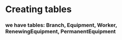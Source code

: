 <h1>Creating tables</h1>
<h3>we have tables: Branch, Equipment, Worker, RenewingEquipment, PermanentEquipment</h3>
